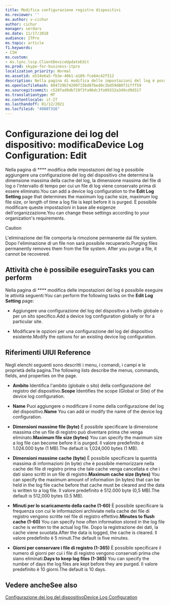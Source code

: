 ```yaml
---
title: Modifica configurazione registro dispositivi
ms.reviewer: ''
ms.author: v-cichur
author: cichur
manager: serdars
ms.date: 11/17/2018
audience: ITPro
ms.topic: article
f1.keywords:
- CSH
ms.custom:
- ms.lync.lscp.ClientDeviceUpdateEdit
ms.prod: skype-for-business-itpro
localization_priority: Normal
ms.assetid: e534e6a5-fb3e-40b1-a189-fce64c42f512
description: Nella pagina di modifica delle impostazioni del log è possibile aggiungere una configurazione del log del dispositivo che determina la dimensione massima della cache del log, la dimensione massima del file di log o l'intervallo di tempo per cui un file di log viene conservato prima di essere eliminato. È possibile modificare queste impostazioni in base alle esigenze dell'organizzazione.
ms.openlocfilehash: 694729b74209715bd87bed0c3bd59d80f31fff59
ms.sourcegitcommit: c528fad9db719f3fa96dc3fa99332a349cd9d317
ms.translationtype: MT
ms.contentlocale: it-IT
ms.lasthandoff: 01/12/2021
ms.locfileid: "49807316"
---
```

# <a name="device-log-configuration-edit"></a><span data-ttu-id="6d117-104">Configurazione dei log del dispositivo: modifica</span><span class="sxs-lookup"><span data-stu-id="6d117-104">Device Log Configuration: Edit</span></span>
 
<span data-ttu-id="6d117-105">Nella pagina di \*\*\*\* modifica delle impostazioni del log è possibile aggiungere una configurazione del log del dispositivo che determina la dimensione massima della cache del log, la dimensione massima del file di log o l'intervallo di tempo per cui un file di log viene conservato prima di essere eliminato.</span><span class="sxs-lookup"><span data-stu-id="6d117-105">You can add a device log configuration to the **Edit Log Setting** page that determines the maximum log cache size, maximum log file size, or length of time a log file is kept before it is purged.</span></span> <span data-ttu-id="6d117-106">È possibile modificare queste impostazioni in base alle esigenze dell'organizzazione.</span><span class="sxs-lookup"><span data-stu-id="6d117-106">You can change these settings according to your organization's requirements.</span></span>
  
> [!CAUTION]
> <span data-ttu-id="6d117-p103">L'eliminazione dei file comporta la rimozione permanente dal file system. Dopo l'eliminazione di un file non sarà possibile recuperarlo.</span><span class="sxs-lookup"><span data-stu-id="6d117-p103">Purging files permanently removes them from the file system. After you purge a file, it cannot be recovered.</span></span> 
  
## <a name="tasks-you-can-perform"></a><span data-ttu-id="6d117-109">Attività che è possibile eseguire</span><span class="sxs-lookup"><span data-stu-id="6d117-109">Tasks you can perform</span></span>

<span data-ttu-id="6d117-110">Nella pagina di \*\*\*\* modifica delle impostazioni del log è possibile eseguire le attività seguenti:</span><span class="sxs-lookup"><span data-stu-id="6d117-110">You can perform the following tasks on the **Edit Log Setting** page:</span></span>
  
- <span data-ttu-id="6d117-111">Aggiungere una configurazione del log del dispositivo a livello globale o per un sito specifico.</span><span class="sxs-lookup"><span data-stu-id="6d117-111">Add a device log configuration globally or for a particular site.</span></span>
    
- <span data-ttu-id="6d117-112">Modificare le opzioni per una configurazione del log del dispositivo esistente.</span><span class="sxs-lookup"><span data-stu-id="6d117-112">Modify the options for an existing device log configuration.</span></span>
    
## <a name="ui-reference"></a><span data-ttu-id="6d117-113">Riferimenti UI</span><span class="sxs-lookup"><span data-stu-id="6d117-113">UI Reference</span></span>

<span data-ttu-id="6d117-114">Negli elenchi seguenti sono descritti i menu, i comandi, i campi e le proprietà della pagina.</span><span class="sxs-lookup"><span data-stu-id="6d117-114">The following lists describe the menus, commands, fields, and properties on the page.</span></span>
  
- <span data-ttu-id="6d117-115">**Ambito** Identifica l'ambito (globale o sito) della configurazione del registro del dispositivo.</span><span class="sxs-lookup"><span data-stu-id="6d117-115">**Scope** Identifies the scope (Global or Site) of the device log configuration.</span></span>
    
- <span data-ttu-id="6d117-116">**Name** Puoi aggiungere o modificare il nome della configurazione del log del dispositivo.</span><span class="sxs-lookup"><span data-stu-id="6d117-116">**Name** You can add or modify the name of the device log configuration.</span></span>
    
- <span data-ttu-id="6d117-117">**Dimensioni massime file (byte)** È possibile specificare la dimensione massima che un file di registro può diventare prima che venga eliminato.</span><span class="sxs-lookup"><span data-stu-id="6d117-117">**Maximum file size (bytes)** You can specify the maximum size a log file can become before it is purged.</span></span> <span data-ttu-id="6d117-118">Il valore predefinito è 1.024.000 byte (1 MB).</span><span class="sxs-lookup"><span data-stu-id="6d117-118">The default is 1,024,000 bytes (1 MB).</span></span>
    
- <span data-ttu-id="6d117-119">**Dimensioni massime cache (byte)** È possibile specificare la quantità massima di informazioni (in byte) che è possibile memorizzare nella cache dei file di registro prima che tale cache venga cancellata e che i dati siano scritti in un file di registro.</span><span class="sxs-lookup"><span data-stu-id="6d117-119">**Maximum cache size (bytes)** You can specify the maximum amount of information (in bytes) that can be held in the log file cache before that cache must be cleared and the data is written to a log file.</span></span> <span data-ttu-id="6d117-120">Il valore predefinito è 512.000 byte (0,5 MB).</span><span class="sxs-lookup"><span data-stu-id="6d117-120">The default is 512,000 bytes (0.5 MB).</span></span>
    
- <span data-ttu-id="6d117-121">**Minuti per lo scaricamento della cache (1-60)** È possibile specificare la frequenza con cui le informazioni archiviate nella cache dei file di registro vengono scritte nel file di registro effettivo.</span><span class="sxs-lookup"><span data-stu-id="6d117-121">**Minutes to flush cache (1-60)** You can specify how often information stored in the log file cache is written to the actual log file.</span></span> <span data-ttu-id="6d117-122">Dopo la registrazione dei dati, la cache viene svuotata.</span><span class="sxs-lookup"><span data-stu-id="6d117-122">After the data is logged, the cache is cleared.</span></span> <span data-ttu-id="6d117-123">Il valore predefinito è 5 minuti.</span><span class="sxs-lookup"><span data-stu-id="6d117-123">The default is five minutes.</span></span>
    
- <span data-ttu-id="6d117-124">**Giorni per conservare i file di registro (1-365)** È possibile specificare il numero di giorni per cui i file di registro vengono conservati prima che siano eliminati.</span><span class="sxs-lookup"><span data-stu-id="6d117-124">**Days to keep log files (1-365)** You can specify the number of days the log files are kept before they are purged.</span></span> <span data-ttu-id="6d117-125">Il valore predefinito è 10 giorni.</span><span class="sxs-lookup"><span data-stu-id="6d117-125">The default is 10 days.</span></span>
    
## <a name="see-also"></a><span data-ttu-id="6d117-126">Vedere anche</span><span class="sxs-lookup"><span data-stu-id="6d117-126">See also</span></span>

[<span data-ttu-id="6d117-127">Configurazione dei log del dispositivo</span><span class="sxs-lookup"><span data-stu-id="6d117-127">Device Log Configuration</span></span>](device-log-configuration.md)
